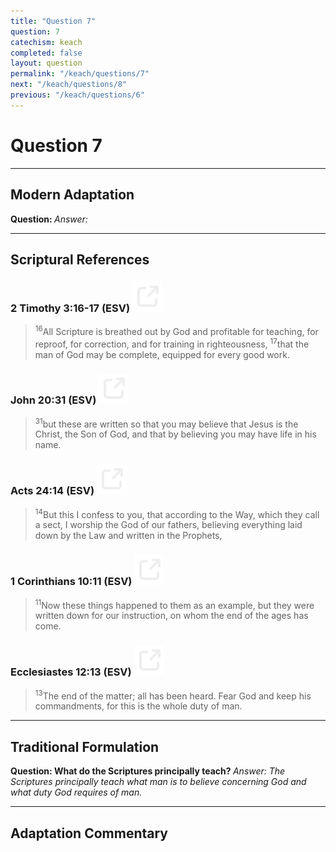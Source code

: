```yaml
---
title: "Question 7"
question: 7
catechism: keach
completed: false
layout: question
permalink: "/keach/questions/7"
next: "/keach/questions/8"
previous: "/keach/questions/6"
---
```

# Question 7
---
## Modern Adaptation
<strong>
    Question:
</strong>

<em>
    Answer:
</em>

---
## Scriptural References
### 2 Timothy 3:16-17 (ESV) <a href="https://biblegateway.com/passage/?search=2+Timothy+3%3A16-17&version=ESV"><img src="/assets/svg/link.svg"/></a>
> <sup>16</sup>All Scripture is breathed out by God and profitable for teaching, for reproof, for correction, and for training in righteousness,
> <sup>17</sup>that the man of God may be complete, equipped for every good work.

### John 20:31 (ESV) <a href="https://biblegateway.com/passage/?search=John+20%3A31&version=ESV"><img src="/assets/svg/link.svg"/></a>
> <sup>31</sup>but these are written so that you may believe that Jesus is the Christ, the Son of God, and that by believing you may have life in his name.

### Acts 24:14 (ESV) <a href="https://biblegateway.com/passage/?search=Acts+24%3A14&version=ESV"><img src="/assets/svg/link.svg"/></a>
> <sup>14</sup>But this I confess to you, that according to the Way, which they call a sect, I worship the God of our fathers, believing everything laid down by the Law and written in the Prophets,

### 1 Corinthians 10:11 (ESV) <a href="https://biblegateway.com/passage/?search=1+Corinthians+10%3A11&version=ESV"><img src="/assets/svg/link.svg"/></a>
> <sup>11</sup>Now these things happened to them as an example, but they were written down for our instruction, on whom the end of the ages has come.

### Ecclesiastes 12:13 (ESV) <a href="https://biblegateway.com/passage/?search=Ecclesiastes+12%3A13&version=ESV"><img src="/assets/svg/link.svg"/></a>
> <sup>13</sup>The end of the matter; all has been heard. Fear God and keep his commandments, for this is the whole duty of man.

---
## Traditional Formulation
<strong>
    Question: What do the Scriptures principally teach?
</strong>

<em>
    Answer: The Scriptures principally teach what man is to believe concerning God and what duty God requires of man.
</em>

---
## Adaptation Commentary
